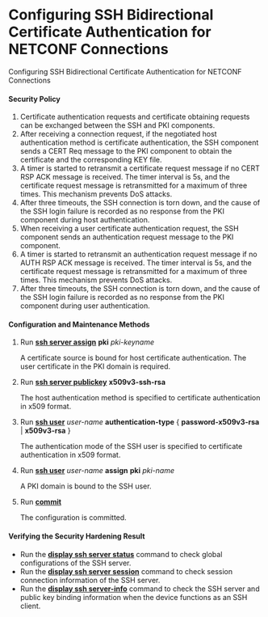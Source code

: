 Configuring SSH Bidirectional Certificate Authentication for NETCONF Connections
================================================================================

Configuring SSH Bidirectional Certificate Authentication for NETCONF Connections

#### Security Policy

1. Certificate authentication requests and certificate obtaining requests can be exchanged between the SSH and PKI components.
2. After receiving a connection request, if the negotiated host authentication method is certificate authentication, the SSH component sends a CERT Req message to the PKI component to obtain the certificate and the corresponding KEY file.
3. A timer is started to retransmit a certificate request message if no CERT RSP ACK message is received. The timer interval is 5s, and the certificate request message is retransmitted for a maximum of three times. This mechanism prevents DoS attacks.
4. After three timeouts, the SSH connection is torn down, and the cause of the SSH login failure is recorded as no response from the PKI component during host authentication.
5. When receiving a user certificate authentication request, the SSH component sends an authentication request message to the PKI component.
6. A timer is started to retransmit an authentication request message if no AUTH RSP ACK message is received. The timer interval is 5s, and the certificate request message is retransmitted for a maximum of three times. This mechanism prevents DoS attacks.
7. After three timeouts, the SSH connection is torn down, and the cause of the SSH login failure is recorded as no response from the PKI component during user authentication.

#### Configuration and Maintenance Methods

1. Run [**ssh server assign**](cmdqueryname=ssh+server+assign) **pki** *pki-keyname*
   
   A certificate source is bound for host certificate authentication. The user certificate in the PKI domain is required.
2. Run [**ssh server publickey**](cmdqueryname=ssh+server+publickey) **x509v3-ssh-rsa**
   
   The host authentication method is specified to certificate authentication in x509 format.
3. Run [**ssh user**](cmdqueryname=ssh+user) *user-name* **authentication-type** { **password-x509v3-rsa** | **x509v3-rsa** }
   
   The authentication mode of the SSH user is specified to certificate authentication in x509 format.
4. Run [**ssh user**](cmdqueryname=ssh+user) *user-name* **assign** **pki** *pki-name*
   
   A PKI domain is bound to the SSH user.
5. Run [**commit**](cmdqueryname=commit)
   
   The configuration is committed.

#### Verifying the Security Hardening Result

* Run the **[**display ssh server status**](cmdqueryname=display+ssh+server+status)** command to check global configurations of the SSH server.
* Run the **[**display ssh server session**](cmdqueryname=display+ssh+server+session)** command to check session connection information of the SSH server.
* Run the **[**display ssh server-info**](cmdqueryname=display+ssh+server-info)** command to check the SSH server and public key binding information when the device functions as an SSH client.